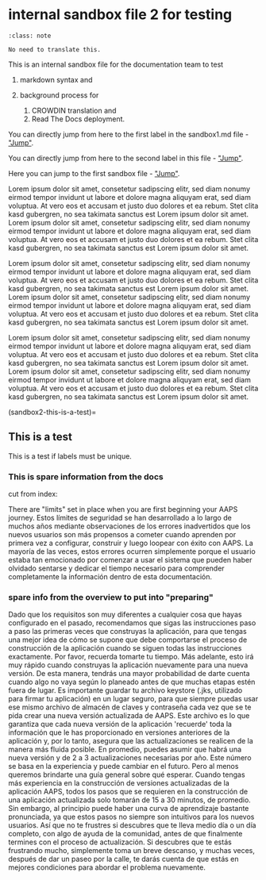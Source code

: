 # internal sandbox file 2 for testing

```{admonition} no need to translate this
:class: note

No need to translate this.
```

This is an internal sandbox file for the documentation team to test

1. markdown syntax and

1. background process for
    1. CROWDIN translation and
    2. Read The Docs deployment.

You can directly jump from here to the first label in the sandbox1.md file - ["Jump"](../sandbox1.md#this-is-a-test).

You can directly jump from here to the second label in this file - ["Jump"](../sandbox1.md#this-is-another-test).

Here you can jump to the first sandbox file - ["Jump"](../sandbox1.md).

Lorem ipsum dolor sit amet, consetetur sadipscing elitr, sed diam nonumy eirmod tempor invidunt ut labore et dolore magna aliquyam erat, sed diam voluptua. At vero eos et accusam et justo duo dolores et ea rebum. Stet clita kasd gubergren, no sea takimata sanctus est Lorem ipsum dolor sit amet. Lorem ipsum dolor sit amet, consetetur sadipscing elitr, sed diam nonumy eirmod tempor invidunt ut labore et dolore magna aliquyam erat, sed diam voluptua. At vero eos et accusam et justo duo dolores et ea rebum. Stet clita kasd gubergren, no sea takimata sanctus est Lorem ipsum dolor sit amet.

Lorem ipsum dolor sit amet, consetetur sadipscing elitr, sed diam nonumy eirmod tempor invidunt ut labore et dolore magna aliquyam erat, sed diam voluptua. At vero eos et accusam et justo duo dolores et ea rebum. Stet clita kasd gubergren, no sea takimata sanctus est Lorem ipsum dolor sit amet. Lorem ipsum dolor sit amet, consetetur sadipscing elitr, sed diam nonumy eirmod tempor invidunt ut labore et dolore magna aliquyam erat, sed diam voluptua. At vero eos et accusam et justo duo dolores et ea rebum. Stet clita kasd gubergren, no sea takimata sanctus est Lorem ipsum dolor sit amet.

Lorem ipsum dolor sit amet, consetetur sadipscing elitr, sed diam nonumy eirmod tempor invidunt ut labore et dolore magna aliquyam erat, sed diam voluptua. At vero eos et accusam et justo duo dolores et ea rebum. Stet clita kasd gubergren, no sea takimata sanctus est Lorem ipsum dolor sit amet. Lorem ipsum dolor sit amet, consetetur sadipscing elitr, sed diam nonumy eirmod tempor invidunt ut labore et dolore magna aliquyam erat, sed diam voluptua. At vero eos et accusam et justo duo dolores et ea rebum. Stet clita kasd gubergren, no sea takimata sanctus est Lorem ipsum dolor sit amet.

(sandbox2-this-is-a-test)=
## This is a test

This is a test if labels must be unique.

### This is spare information from the docs

cut from index:

There are "limits" set in place when you are first beginning your AAPS journey. Estos límites de seguridad se han desarrollado a lo largo de muchos años mediante observaciones de los errores inadvertidos que los nuevos usuarios son más propensos a cometer cuando aprenden por primera vez a configurar, construir y luego loopear con éxito con AAPS. La mayoría de las veces, estos errores ocurren simplemente porque el usuario estaba tan emocionado por comenzar a usar el sistema que pueden haber olvidado sentarse y dedicar el tiempo necesario para comprender completamente la información dentro de esta documentación.


### spare info from the overview to put into "preparing"

Dado que los requisitos son muy diferentes a cualquier cosa que hayas configurado en el pasado, recomendamos que sigas las instrucciones paso a paso las primeras veces que construyas la aplicación, para que tengas una mejor idea de cómo se supone que debe comportarse el proceso de construcción de la aplicación cuando se siguen todas las instrucciones exactamente. Por favor, recuerda tomarte tu tiempo. Más adelante, esto irá muy rápido cuando construyas la aplicación nuevamente para una nueva versión. De esta manera, tendrás una mayor probabilidad de darte cuenta cuando algo no vaya según lo planeado antes de que muchas etapas estén fuera de lugar. Es importante guardar tu archivo keystore (.jks, utilizado para firmar tu aplicación) en un lugar seguro, para que siempre puedas usar ese mismo archivo de almacén de claves y contraseña cada vez que se te pida crear una nueva versión actualizada de AAPS. Este archivo es lo que garantiza que cada nueva versión de la aplicación 'recuerde' toda la información que le has proporcionado en versiones anteriores de la aplicación y, por lo tanto, asegura que las actualizaciones se realicen de la manera más fluida posible. En promedio, puedes asumir que habrá una nueva versión y de 2 a 3 actualizaciones necesarias por año. Este número se basa en la experiencia y puede cambiar en el futuro. Pero al menos queremos brindarte una guía general sobre qué esperar. Cuando tengas más experiencia en la construcción de versiones actualizadas de la aplicación AAPS, todos los pasos que se requieren en la construcción de una aplicación actualizada solo tomarán de 15 a 30 minutos, de promedio. Sin embargo, al principio puede haber una curva de aprendizaje bastante pronunciada, ya que estos pasos no siempre son intuitivos para los nuevos usuarios. Así que no te frustres si descubres que te lleva medio día o un día completo, con algo de ayuda de la comunidad, antes de que finalmente termines con el proceso de actualización. Si descubres que te estás frustrando mucho, simplemente toma un breve descanso, y muchas veces, después de dar un paseo por la calle, te darás cuenta de que estás en mejores condiciones para abordar el problema nuevamente. 
